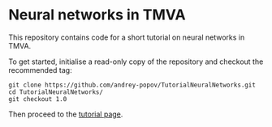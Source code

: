 # Neural networks in TMVA

This repository contains code for a short tutorial on neural networks in TMVA.

To get started, initialise a read-only copy of the repository and checkout the recommended tag:
```
git clone https://github.com/andrey-popov/TutorialNeuralNetworks.git
cd TutorialNeuralNetworks/
git checkout 1.0
```
Then proceed to the [tutorial page](https://github.com/andrey-popov/TutorialNeuralNetworks/wiki).
